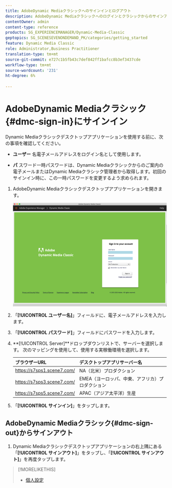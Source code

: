 ```yaml
---
title: AdobeDynamic Mediaクラシックへのサインインとログアウト
description: AdobeDynamic Mediaクラシックへのログインとクラシックからのサインアウト、および北米(NA)、ヨーロッパ、中東、アフリカ(EMEA)、アジア太平洋(APAC)の本番環境サーバーへの接続について説明します。
contentOwner: admin
content-type: reference
products: SG_EXPERIENCEMANAGER/Dynamic-Media-Classic
geptopics: SG_SCENESEVENONDEMAND_PK/categories/getting_started
feature: Dynamic Media Classic
role: Administrator,Business Practitioner
translation-type: tm+mt
source-git-commit: e727c1b5fb43c7def842ff1bafcc8b3ef3437cde
workflow-type: tm+mt
source-wordcount: '231'
ht-degree: 6%

---
```



<!-- UPDATE THIS TOPIC AFTER DECEMBER 31, 2020!!!!! -->

# AdobeDynamic Mediaクラシック{#dmc-sign-in}にサインイン

Dynamic Mediaクラシックデスクトップアプリケーションを使用する前に、次の事項を確認してください。

* **ユーザー**
名電子メールアドレスをログイン名として使用します。

* **パ**
スワード一時パスワードは、Dynamic Mediaクラシックからのご案内の電子メールまたはDynamic Mediaクラシック管理者から取得します。初回のサインイン時に、この一時パスワードを変更するよう求められます。

1. AdobeDynamic Mediaクラシックデスクトップアプリケーションを開きます。

   ![Dynamic Mediaクラシックサインイン](/help/assets/dmclassic-login1.png)

1. 「**[!UICONTROL ユーザー名]**」フィールドに、電子メールアドレスを入力します。
1. 「**[!UICONTROL パスワード]**」フィールドにパスワードを入力します。
1. **[!UICONTROL Server]**ドロップダウンリストで、サーバーを選択します。
次のマッピングを使用して、使用する実稼働環境を選択します。

   | ブラウザーURL | デスクトップアプリサーバー名 |
   |---|---|
   | https://s7sps1.scene7.com/ | NA（北米）プロダクション |
   | https://s7sps3.scene7.com/ | EMEA（ヨーロッパ、中東、アフリカ）プロダクション |
   | https://s7sps5.scene7.com/ | APAC（アジア太平洋）生産 |

1. 「**[!UICONTROL サインイン]**」をタップします。

## AdobeDynamic Mediaクラシック{#dmc-sign-out}からサインアウト

1. Dynamic Mediaクラシックデスクトップアプリケーションの右上隅にある「**[!UICONTROL サインアウト]**」をタップし、「**[!UICONTROL サインアウト]**」を再度タップします。

>[!MORELIKETHIS]
>
>* [個人設定](personal-setup.md#personal_setup)

